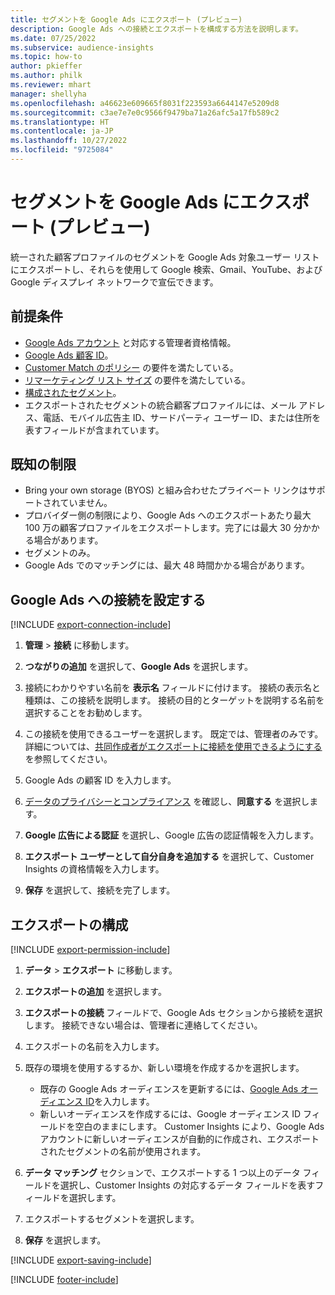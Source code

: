 ```yaml
---
title: セグメントを Google Ads にエクスポート (プレビュー)
description: Google Ads への接続とエクスポートを構成する方法を説明します。
ms.date: 07/25/2022
ms.subservice: audience-insights
ms.topic: how-to
author: pkieffer
ms.author: philk
ms.reviewer: mhart
manager: shellyha
ms.openlocfilehash: a46623e609665f8031f223593a6644147e5209d8
ms.sourcegitcommit: c3ae7e7e0c9566f9479ba71a26afc5a17fb589c2
ms.translationtype: HT
ms.contentlocale: ja-JP
ms.lasthandoff: 10/27/2022
ms.locfileid: "9725084"
---
```

# <a name="export-segments-to-google-ads-preview"></a>セグメントを Google Ads にエクスポート (プレビュー)

統一された顧客プロファイルのセグメントを Google Ads 対象ユーザー リストにエクスポートし、それらを使用して Google 検索、Gmail、YouTube、および Google ディスプレイ ネットワークで宣伝できます。

## <a name="prerequisites"></a>前提条件

- [Google Ads アカウント](https://ads.google.com/) と対応する管理者資格情報。
- [Google Ads 顧客 ID](https://support.google.com/google-ads/answer/1704344)。
- [Customer Match のポリシー](https://support.google.com/adspolicy/answer/6299717) の要件を満たしている。
- [リマーケティング リスト サイズ](https://support.google.com/google-ads/answer/7558048) の要件を満たしている。
- [構成されたセグメント](segments.md)。
- エクスポートされたセグメントの統合顧客プロファイルには、メール アドレス、電話、モバイル広告主 ID、サードパーティ ユーザー ID、または住所を表すフィールドが含まれています。

## <a name="known-limitations"></a>既知の制限

- Bring your own storage (BYOS) と組み合わせたプライベート リンクはサポートされていません。
- プロバイダー側の制限により、Google Ads へのエクスポートあたり最大 100 万の顧客プロファイルをエクスポートします。完了には最大 30 分かかる場合があります。
- セグメントのみ。
- Google Ads でのマッチングには、最大 48 時間かかる場合があります。

## <a name="set-up-connection-to-google-ads"></a>Google Ads への接続を設定する

[!INCLUDE [export-connection-include](includes/export-connection-admn.md)]

1. **管理** > **接続** に移動します。

1. **つながりの追加** を選択して、**Google Ads** を選択します。

1. 接続にわかりやすい名前を **表示名** フィールドに付けます。 接続の表示名と種類は、この接続を説明します。 接続の目的とターゲットを説明する名前を選択することをお勧めします。

1. この接続を使用できるユーザーを選択します。 既定では、管理者のみです。 詳細については、[共同作成者がエクスポートに接続を使用できるようにする](connections.md#allow-contributors-to-use-a-connection-for-exports) を参照してください。

1. Google Ads の顧客 ID を入力します。

1. [データのプライバシーとコンプライアンス](connections.md#data-privacy-and-compliance) を確認し、**同意する** を選択します。

1. **Google 広告による認証** を選択し、Google 広告の認証情報を入力します。

1. **エクスポート ユーザーとして自分自身を追加する** を選択して、Customer Insights の資格情報を入力します。

1. **保存** を選択して、接続を完了します。

## <a name="configure-an-export"></a>エクスポートの構成

[!INCLUDE [export-permission-include](includes/export-permission.md)]

1. **データ** > **エクスポート** に移動します。

1. **エクスポートの追加** を選択します。

1. **エクスポートの接続** フィールドで、Google Ads セクションから接続を選択します。 接続できない場合は、管理者に連絡してください。

1. エクスポートの名前を入力します。

1. 既存の環境を使用するするか、新しい環境を作成するかを選択します。
   - 既存の Google Ads オーディエンスを更新するには、[Google Ads オーディエンス ID](https://support.google.com/google-ads/answer/7558048?hl=en#:~:text=Audience%20lists%20is%20a%20section,Display%20Network%20through%20remarketing%20campaigns)を入力します。
   - 新しいオーディエンスを作成するには、Google オーディエンス ID フィールドを空白のままにします。 Customer Insights により、Google Ads アカウントに新しいオーディエンスが自動的に作成され、エクスポートされたセグメントの名前が使用されます。

1. **データ マッチング** セクションで、エクスポートする 1 つ以上のデータ フィールドを選択し、Customer Insights の対応するデータ フィールドを表すフィールドを選択します。

1. エクスポートするセグメントを選択します。

1. **保存** を選択します。

[!INCLUDE [export-saving-include](includes/export-saving.md)]

[!INCLUDE [footer-include](includes/footer-banner.md)]
